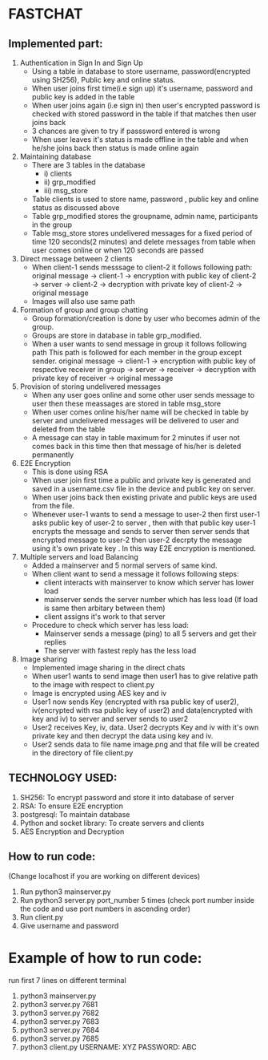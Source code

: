 # FASTCHAT
## Implemented part:
1. Authentication in Sign In and Sign Up
	- Using a table in database to store username, password(encrypted using SH256), Public key and online status.
	- When user joins first time(i.e sign up) it's username, password and public key is added in the table
	- When user joins again (i.e sign in) then user's encrypted password is checked with stored password in the table if that matches then user joins back
	- 3 chances are given to try if passsword entered is wrong
	- When user leaves it's status is made offline in the table and when he/she joins back then status is made online again
2. Maintaining database
	- There are 3 tables in the database
	  - i)   clients
	  - ii)  grp_modified
	  - iii) msg_store
	- Table clients is used to store name, password , public key and online status as discussed above
	- Table grp_modified stores the groupname, admin name, participants in the group
	- Table msg_store stores undelivered messages for a fixed period of time 120 seconds(2 minutes) and delete messages from table when user comes online or when 120 seconds are passed
3. Direct message between 2 clients
	- When client-1 sends messsage to client-2 it follows following path:
	  	original message -> client-1 -> encryption with public key of client-2 -> server -> client-2 -> decryption with private key of client-2 -> original message
	- Images will also use same path 
4. Formation of group and group chatting
	- Group formation/creation is done by user who becomes admin of the group.
	- Groups are store in database in table grp_modified.
	- When a user wants to send message in group it follows following path
	  This path is followed for each member in the group except sender.
		original message -> client-1 -> encryption with public key of respective receiver in group -> server -> receiver -> decryption with private key of receiver -> original message
5. Provision of storing undelivered messages
	- When any user goes online and some other user sends message to user then these meassages are stored in table msg_store
	- When user comes online his/her name will be checked in table by server and undelivered messages will be delivered to user and deleted from the table
	- A message can stay in table maximum for 2 minutes if user not comes back in this time then that message of his/her is deleted permanently
6. E2E Encryption
	- This is done using RSA
	- When user join first time a public and private key is generated and saved in a username.csv file in the device and public key on server.
	- When user joins back then existing private and public keys are used from the file.
	- Whenever user-1 wants to send a message to user-2 then first user-1 asks public key of user-2 to server , then with that public key user-1 encrypts the message and sends to server then server sends that encrypted message to user-2 then user-2 decrpty the message using it's own private key . In this way E2E encryption is mentioned. 
7. Multiple servers and load Balancing
	- Added a mainserver and 5 normal servers of same kind.
	- When client want to send a message it follows following steps:
		- client interacts with mainserver to know which server has lower load
		- mainserver sends the server number which has less load (If load is same then arbitary between them)
		- client assigns it's work to that server
	- Procedure to check which server has less load:
		- Mainserver sends  a message (ping) to all 5 servers and get their replies
		- The server with fastest reply has the less load
8. Image sharing
	- Implemented image sharing in the direct chats
	- When user1 wants to send image then user1 has to give relative path to the image with respect to client.py
	- Image is encrypted using AES key and iv
	- User1 now sends Key (encrypted with rsa public key of user2), iv(encrypted with rsa public key of user2) and data(encrypted with key and iv) to server and server sends to user2
	- User2 receives Key, iv, data. User2 decrypts Key and iv with it's own private key and then decrypt the data using key and iv.
	- User2 sends data to file name image.png and that file will be created in the directory of file client.py
## TECHNOLOGY USED:
1. SH256: To encrypt password and store it into database of server
2. RSA: To ensure E2E encryption
3. postgresql: To maintain database
4. Python and socket library: To create servers and clients
5. AES Encryption and Decryption
## How to run code:
(Change localhost if you are working on different devices) 
1. Run python3 mainserver.py 
2. Run python3 server.py port_number 5 times (check port number inside the code and use port numbers in ascending order) 	
3. Run client.py
4. Give username and password
# Example of how to run code:
run first 7 lines on different terminal
1. python3 mainserver.py
2. python3 server.py 7681
3. python3 server.py 7682
4. python3 server.py 7683
5. python3 server.py 7684
6. python3 server.py 7685
7. python3 client.py 
USERNAME: XYZ
PASSWORD: ABC
